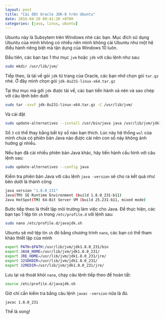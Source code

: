 ```yaml
---
layout: post
title: "Cài đặt Oracle JDK-8 trên Ubuntu"
date: 2016-04-20 09:41:20 +0700
categories: [java, linux, ubuntu]
---
```


Ubuntu này là Subsytem trên Windows nhé các bạn. Mục đích sử dụng Ubuntu của mình không có nhiều nên mình không cài Ubuntu như một hệ điều hành riêng biệt mà tận dụng của Windows 10 luôn.

Đầu tiên, các bạn tạo 1 thư mục `jvm` hoặc `jdk` với câu lệnh như sau:

```bash
sudo mkdir /usr/lib/jvm/
```

Tiếp theo, là tải về gói `jdk` từ trang của Oracle, các bạn nhớ chọn gói `tar.gz` nhé.
Ở đây mình chọn gói `jdk-8u231-linux-x64.tar.gz`

Tại thư mục mà gới `jdk` được tải về, các bạn tiến hành xả nén và sao chép với câu lệnh bên dưới

```bash
sudo tar -zxvf jdk-8u231-linux-x64.tar.gz -C /usr/lib/jvm/
```

Và cài đặt

```bash
sudo update-alternatives --install /usr/bin/java java /usr/lib/jvm/jdk1.8.0_231/bin/java 3
```

Số `3` có thể thay bằng bất kỳ số nào bạn thích. Lúc này hệ thống `wsl` của mình chưa có phiên bản Java nào được cài nên con số này không ảnh hưởng gì nhiều.

Nếu bạn đã cài nhiều phiên bản Java khác, hãy tiến hành cấu hình với câu lệnh sau:

```bash
sudo update-alternatives --config java
```

Kiểm tra phiên bản Java với câu lệnh `java -version` sẽ cho ra kết quả như bên dưới là thành công

```bash
java version "1.8.0_231"
Java(TM) SE Runtime Environment (build 1.8.0_231-b11)
Java HotSpot(TM) 64-Bit Server VM (build 25.231-b11, mixed mode)
```

Bước tiếp theo là thiết lập môi trường làm việc cho Java.
Để thực hiện, các bạn tạo 1 tệp tin `sh` trong `/etc/profile.d` với lệnh sau:

```bash
sudo nano /etc/profile.d/javajdk.sh
```

Ubuntu sẽ mở tệp tin `sh` đó bằng chương trình `nano`, các bạn có thể tham khảo thiết lập của mình

```bash
export PATH=$PATH:/usr/lib/jvm/jdk1.8.0_231/bin
export JAVA_HOME=/usr/lib/jvm/jdk1.8.0_231/
export JRE_HOME=/usr/lib/jvm/jdk1.8.0_231/jre/
export J2SDKDIR=/usr/lib/jvm/jdk1.8.0_231/
export J2REDIR=/usr/lib/jvm/jdk1.8.0_231/jre/
```

Lưu lại và thoát khỏi `nano`, chạy câu lệnh tiếp theo để hoàn tất:

```bash
source /etc/profile.d/javajdk.sh
```

Giờ chỉ cần kiểm tra bằng câu lệnh `javac -version` nữa là đủ.

```bash
javac 1.8.0_231
```

Thế là xong!
